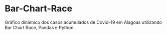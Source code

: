 # Bar-Chart-Race
Gráfico dinâmico dos casos acumulados de Covid-19 em Alagoas utilizando Bar Chart Race, Pandas e Python.
